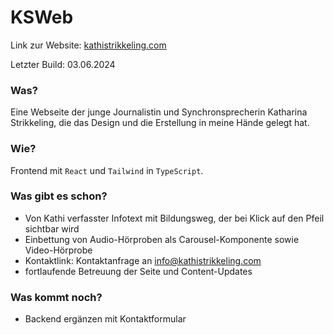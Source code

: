 # KSWeb

Link zur Website: [kathistrikkeling.com](kathistrikkeling.com) 

Letzter Build: 03.06.2024

### Was?
Eine Webseite der junge Journalistin und Synchronsprecherin Katharina Strikkeling, die das Design und die Erstellung in meine Hände gelegt hat.

### Wie?
Frontend mit `React` und `Tailwind` in `TypeScript`.

### Was gibt es schon?
- Von Kathi verfasster Infotext mit Bildungsweg, der bei Klick auf den Pfeil sichtbar wird
- Einbettung von Audio-Hörproben als Carousel-Komponente sowie Video-Hörprobe
- Kontaktlink: Kontaktanfrage an info@kathistrikkeling.com
- fortlaufende Betreuung der Seite und Content-Updates

### Was kommt noch?
- Backend ergänzen mit Kontaktformular

